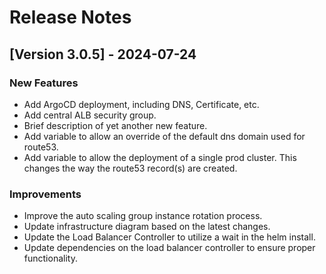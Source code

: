# Release Notes

## [Version 3.0.5] - 2024-07-24

### New Features
- Add ArgoCD deployment, including DNS, Certificate, etc.
- Add central ALB security group.
- Brief description of yet another new feature.
- Add variable to allow an override of the default dns domain used for route53.
- Add variable to allow the deployment of a single prod cluster. This changes the way the route53 record(s) are created.

### Improvements
- Improve the auto scaling group instance rotation process.
- Update infrastructure diagram based on the latest changes.
- Update the Load Balancer Controller to utilize a wait in the helm install.
- Update dependencies on the load balancer controller to ensure proper functionality.
